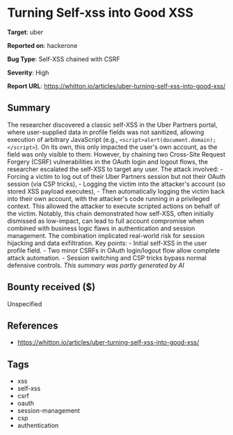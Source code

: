 # Turning Self-xss into Good XSS

**Target**: uber

**Reported on**: hackerone

**Bug Type**: Self-XSS chained with CSRF

**Severity**: High

**Report URL**: https://whitton.io/articles/uber-turning-self-xss-into-good-xss/

## Summary
The researcher discovered a classic self-XSS in the Uber Partners portal, where user-supplied data in profile fields was not sanitized, allowing execution of arbitrary JavaScript (e.g., `<script>alert(document.domain);</script>`). On its own, this only impacted the user's own account, as the field was only visible to them.
However, by chaining two Cross-Site Request Forgery (CSRF) vulnerabilities in the OAuth login and logout flows, the researcher escalated the self-XSS to target any user. The attack involved: - Forcing a victim to log out of their Uber Partners session but not their OAuth session (via CSP tricks), - Logging the victim into the attacker's account (so stored XSS payload executes), - Then automatically logging the victim back into their own account, with the attacker's code running in a privileged context.
This allowed the attacker to execute scripted actions on behalf of the victim. Notably, this chain demonstrated how self-XSS, often initially dismissed as low-impact, can lead to full account compromise when combined with business logic flaws in authentication and session management. The combination implicated real-world risk for session hijacking and data exfiltration.
Key points: - Initial self-XSS in the user profile field. - Two minor CSRFs in OAuth login/logout flow allow complete attack automation. - Session switching and CSP tricks bypass normal defensive controls.
_This summary was partly generated by AI_

## Bounty received ($)
Unspecified

## References
- https://whitton.io/articles/uber-turning-self-xss-into-good-xss/
## Tags
- xss
- self-xss
- csrf
- oauth
- session-management
- csp
- authentication
